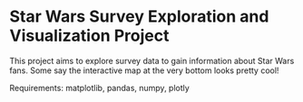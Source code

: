 # Star Wars Survey Exploration and Visualization Project

This project aims to explore survey data to gain information about Star Wars fans. Some say the interactive map at the very bottom looks pretty cool!

Requirements:
matplotlib,
pandas,
numpy,
plotly